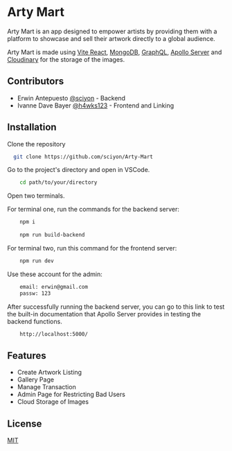 
# Arty Mart

Arty Mart is an app designed to empower artists by providing them with a platform to showcase and sell their artwork directly to a global audience. 

Arty Mart is made using [Vite React](https://vitejs.dev/guide/), [MongoDB](https://www.mongodb.com/), [GraphQL](https://graphql.org/), [Apollo Server](https://www.apollographql.com/docs/) and [Cloudinary](https://cloudinary.com/) for the storage of the images.





## Contributors

- Erwin Antepuesto [@sciyon](https://github.com/sciyon) -  Backend
- Ivanne Dave Bayer [@h4wks123](https://github.com/h4wks123) - Frontend and Linking

## Installation

Clone the repository

```bash
  git clone https://github.com/sciyon/Arty-Mart
```

Go to the project's directory and open in VSCode.

```bash
    cd path/to/your/directory
```

Open two terminals.

For terminal one, run the commands for the backend server:

```bash
    npm i
    
    npm run build-backend
```

For terminal two, run this command for the frontend server:

```bash
    npm run dev
```


Use these account for the admin:

```bash
    email: erwin@gmail.com
    passw: 123
```

After successfully running the backend server, you can go to this link to test the built-in documentation that Apollo Server provides in testing the backend functions.

```bash
    http://localhost:5000/
```
## Features

- Create Artwork Listing
- Gallery Page
- Manage Transaction
- Admin Page for Restricting Bad Users
- Cloud Storage of Images


## License

[MIT](https://choosealicense.com/licenses/mit/)

